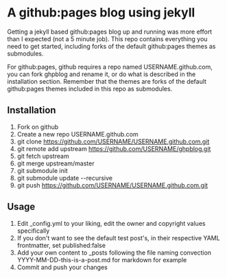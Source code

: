 A github:pages blog using jekyll
================================

Getting a jekyll based github:pages blog up and running was more effort than I expected (not a 5 minute job). This repo contains everything you need to get started, including forks of the default github:pages themes as submodules.

For github:pages, github requires a repo named USERNAME.github.com, you can fork ghpblog and rename it, or do what is described in the installation section. Remember that the themes are forks of the default github:pages themes included in this repo as submodules.

Installation
------------

1. Fork on github
2. Create a new repo USERNAME.github.com
3. git clone https://github.com/USERNAME/USERNAME.github.com.git
4. git remote add upstream https://github.com/USERNAME/ghpblog.git
5. git fetch upstream
6. git merge upstream/master
7. git submodule init
8. git submodule update --recursive
9. git push https://github.com/USERNAME/USERNAME.github.com.git

Usage
-----

1. Edit \_config.yml to your liking, edit the owner and copyright values specifically
2. If you don't want to see the default test post's, in their respective YAML frontmatter, set published:false
3. Add your own content to \_posts following the file naming convection YYYY-MM-DD-this-is-a-post.md for markdown for example
4. Commit and push your changes
